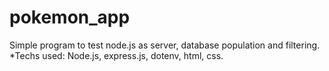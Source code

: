 # pokemon_app
Simple program to test node.js as server, database population and filtering.
*Techs used: Node.js, express.js, dotenv, html, css.
